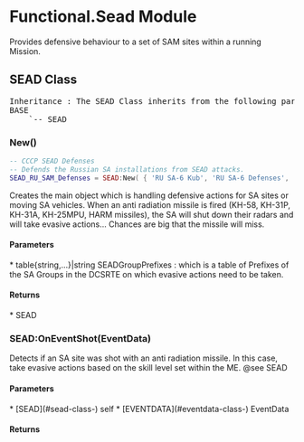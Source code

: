 # Functional.Sead Module
Provides defensive behaviour to a set of SAM sites within a running Mission.

## SEAD Class
<pre>
Inheritance : The SEAD Class inherits from the following parents :
BASE
	`-- SEAD
</pre>


### New()
``` lua
-- CCCP SEAD Defenses
-- Defends the Russian SA installations from SEAD attacks.
SEAD_RU_SAM_Defenses = SEAD:New( { 'RU SA-6 Kub', 'RU SA-6 Defenses', 'RU MI-26 Troops', 'RU Attack Gori' } )
```
Creates the main object which is handling defensive actions for SA sites or moving SA vehicles.
When an anti radiation missile is fired (KH-58, KH-31P, KH-31A, KH-25MPU, HARM missiles), the SA will shut down their radars and will take evasive actions...
Chances are big that the missile will miss.

<h4> Parameters </h4>
* table{string,...}|string SEADGroupPrefixes : which is a table of Prefixes of the SA Groups in the DCSRTE on which evasive actions need to be taken.

<h4> Returns </h4>
* SEAD 


### SEAD:OnEventShot(EventData)
Detects if an SA site was shot with an anti radiation missile. In this case, take evasive actions based on the skill level set within the ME.
@see SEAD

<h4> Parameters </h4>
* [SEAD](#sead-class-)
self
* [EVENTDATA](#eventdata-class-) EventData

<h4> Returns </h4>

